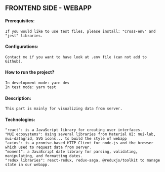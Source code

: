 ## FRONTEND SIDE - WEBAPP

#### Prerequisites:
    If you would like to use test files, please install: "cross-env" and "jest" libraries.
#### Configurations: 
    Contact me if you want to have look at .env file (can not add to Github).
#### How to run the project?
    In development mode: yarn dev
    In test mode: yarn test

#### Description: 
    This part is mainly for visualizing data from server.
#### Technologies: 
    "react": is a JavaScript library for creating user interfaces.
    "MUI ecosystems": Using several libraries from Material UI: mui-lab, mui-datagrid, SVG icons... to build the style of webapp
    "axios": is a promise-based HTTP Client for node.js and the browser which used to request data from server.
    "moment": a JavaScript date library for parsing, validating, manipulating, and formatting dates.
    "redux libraries": react-redux, redux-saga, @reduxjs/toolkit to manage state in our webapp.